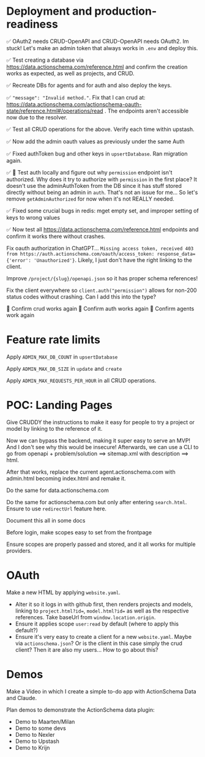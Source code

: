 # Deployment and production-readiness

✅ OAuth2 needs CRUD-OpenAPI and CRUD-OpenAPI needs OAuth2. Im stuck! Let's make an admin token that always works in `.env` and deploy this.

✅ Test creating a database via https://data.actionschema.com/reference.html and confirm the creation works as expected, as well as projects, and CRUD.

✅ Recreate DBs for agents and for auth and also deploy the keys.

✅ `"message": "Invalid method."`. Fix that I can crud at: https://data.actionschema.com/actionschema-oauth-state/reference.html#/operations/read . The endpoints aren't accessible now due to the resolver.

✅ Test all CRUD operations for the above. Verify each time within upstash.

✅ Now add the admin oauth values as previously under the same Auth

✅ Fixed authToken bug and other keys in `upsertDatabase`. Ran migration again.

✅ 🤔 Test auth locally and figure out why `permission` endpoint isn't authorized. Why does it try to authorize with `permission` in the first place? It doesn't use the adminAuthToken from the DB since it has stuff stored directly without being an admin in `auth`. That's not an issue for me... So let's remove `getAdminAuthorized` for now when it's not REALLY needed.

✅ Fixed some crucial bugs in redis: mget empty set, and improper setting of keys to wrong values

✅ Now test all https://data.actionschema.com/reference.html endpoints and confirm it works there without crashes.

Fix oauth authorization in ChatGPT... `Missing access token, received 403 from https://auth.actionschema.com/oauth/access_token: response_data={'error': 'Unauthorized'}`. Likely, I just don't have the right linking to the client.

Improve `/project/{slug}/openapi.json` so it has proper schema references!

Fix the client everywhere so `client.auth("permission")` allows for non-200 status codes without crashing. Can I add this into the type?

🎉 Confirm crud works again
🎉 Confirm auth works again
🎉 Confirm agents work again

# Feature rate limits

Apply `ADMIN_MAX_DB_COUNT` in `upsertDatabase`

Apply `ADMIN_MAX_DB_SIZE` in `update` and `create`

Apply `ADMIN_MAX_REQUESTS_PER_HOUR` in all CRUD operations.

# POC: Landing Pages

Give CRUDDY the instructions to make it easy for people to try a project or model by linking to the reference of it.

Now we can bypass the backend, making it super easy to serve an MVP! And I don't see why this would be insecure! Afterwards, we can use a CLI to go from openapi + problem/solution ==> sitemap.xml with description ==> html.

After that works, replace the current agent.actionschema.com with admin.html becoming index.html and remake it.

Do the same for data.actionschema.com

Do the same for actionschema.com but only after entering `search.html`. Ensure to use `redirectUrl` feature here.

Document this all in some docs

Before login, make scopes easy to set from the frontpage

Ensure scopes are properly passed and stored, and it all works for multiple providers.

# OAuth

Make a new HTML by applying `website.yaml`.

- Alter it so it logs in with github first, then renders projects and models, linking to `project.html?id=`, `model.html?id=` as well as the respective references. Take baseUrl from `window.location.origin`.
- Ensure it applies scope `user:read` by default (where to apply this default?)
- Ensure it's very easy to create a client for a new `website.yaml`. Maybe via `actionschema.json`? Or is the client in this case simply the crud client? Then it are also my users... How to go about this?

# Demos

Make a Video in which I create a simple to-do app with ActionSchema Data and Claude.

Plan demos to demonstrate the ActionSchema data plugin:

- Demo to Maarten/Milan
- Demo to some devs
- Demo to Nexler
- Demo to Upstash
- Demo to Krijn
